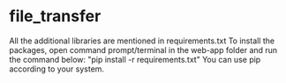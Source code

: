 # file_transfer

All the additional libraries are mentioned in requirements.txt
To install the packages, open command prompt/terminal in the web-app folder and run the command below:
"pip install -r requirements.txt"
You can use pip according to your system.